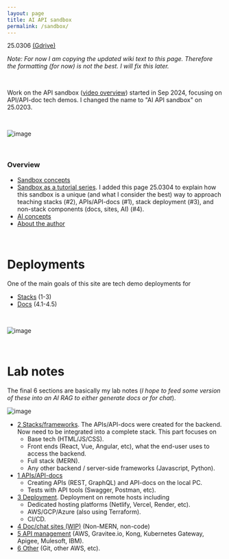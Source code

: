 ```yaml
---
layout: page
title: AI API sandbox
permalink: /sandbox/
---
```

 

25.0306 [(Gdrive)](https://drive.google.com/drive/folders/1-Adawag9uA8_bq-hDF-nOuPYaRLz1eEO) 

*Note: For now I am copying the updated wiki text to this page. Therefore the formatting (for now) is not the best. I will fix this later.*

<br>

Work on the API sandbox ([video overview](https://www.youtube.com/watch?v=E9C912Omm7U)) started in Sep 2024, focusing on API/API-doc tech demos. I changed the name to "AI API sandbox" on 25.0203.

<br>

![image](https://github.com/user-attachments/assets/187576ca-6ca9-41cc-9629-39a0db97581c)

<br>

### Overview

- [Sandbox concepts](https://github.com/terrytaylorbonn/auxdrone/wiki/4.0-AI-concepts) 
- [Sandbox as a tutorial series](https://github.com/terrytaylorbonn/auxdrone/wiki/Sandbox-as-a-tutorial-series). I added this page 25.0304 to explain how this sandbox is a unique (and what I consider the best) way to approach teaching stacks (#2), APIs/API-docs (#1), stack deployment (#3), and non-stack components (docs, sites, AI) (#4). 
- [AI concepts](AI-concepts)
- [About the author](https://github.com/terrytaylorbonn/auxdrone/wiki/About-the-author)

<br>

# Deployments

One of the main goals of this site are tech demo deployments for 

- [Stacks](https://github.com/terrytaylorbonn/auxdrone/wiki/Stack-deployments) (1-3)
- [Docs](https://github.com/terrytaylorbonn/auxdrone/wiki/Main-doc-deployments) (4.1-4.5)

<br>

![image](https://github.com/user-attachments/assets/5b753fe8-7aa0-4817-9c0e-cb200ea86385)



<br>

# Lab notes

The final 6 sections are basically my lab notes (*I hope to feed some version of these into an AI RAG to either generate docs or for chat*). 

![image](https://github.com/user-attachments/assets/d1b8bebd-ee54-4e4b-a3a0-b20f07a54d09)

- [2 Stacks/frameworks](2-Stacks-and-frameworks). The APIs/API-docs were created for the backend. Now need to be integrated into a complete stack. This part focuses on 
  - Base tech (HTML/JS/CSS).
  - Front ends (React, Vue, Angular, etc), what the end-user uses to access the backend.
  - Full stack (MERN).
  - Any other backend / server-side frameworks (Javascript, Python).
- [1 APIs/API-docs](1-APIs-and-API-docs) 
  - Creating APIs (REST, GraphQL) and API-docs on the local PC.
  - Tests with API tools (Swagger, Postman, etc).  
- [3 Deployment](3-Deployment). Deployment on remote hosts including
  - Dedicated hosting platforms (Netlify, Vercel, Render, etc).
  - AWS/GCP/Azure (also using Terraform).
  - CI/CD.
- [4 Doc/chat sites (WIP)](4-Doc-sites) (Non-MERN, non-code) 
- [5 API management](5-API-management) (AWS, Gravitee.io, Kong, Kubernetes Gateway, Apigee, Mulesoft, IBM).
- [6 Other](6-Other) (Git, other AWS, etc). 



